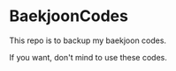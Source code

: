 # BaekjoonCodes

This repo is to backup my baekjoon codes.

If you want, don't mind to use these codes.
